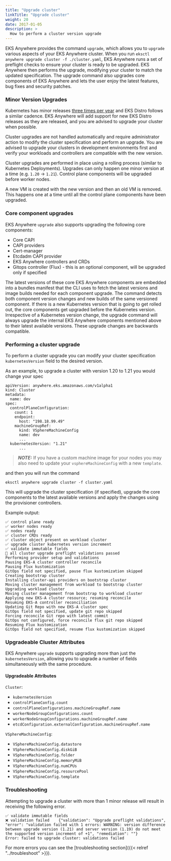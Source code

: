 ```yaml
---
title: "Upgrade cluster"
linkTitle: "Upgrade cluster"
weight: 20
date: 2017-01-05
description: >
  How to perform a cluster version upgrade
---
```

EKS Anywhere provides the command `upgrade`, which allows you to `upgrade` various aspects of your EKS Anywhere cluster.
When you run `eksctl anywhere upgrade cluster -f ./cluster.yaml`, EKS Anywhere runs a set of preflight checks to ensure your cluster is ready to be upgraded.
EKS Anywhere then performs the upgrade, modifying your cluster to match the updated specification. 
The upgrade command also upgrades core components of EKS Anywhere and lets the user enjoy the latest features, bug fixes and security patches.


### Minor Version Upgrades

Kubernetes has minor releases [three times per year](https://kubernetes.io/releases/release/) and EKS Distro follows a similar cadence.
EKS Anywhere will add support for new EKS Distro releases as they are released, and you are advised to upgrade your cluster when possible.

Cluster upgrades are not handled automatically and require administrator action to modify the cluster specification and perform an upgrade.
You are advised to upgrade your clusters in development environments first and verify your workloads and controllers are compatible with the new version.

Cluster upgrades are performed in place using a rolling process (similar to Kubernetes Deployments).
Upgrades can only happen one minor version at a time (e.g. `1.20` -> `1.21`).
Control plane components will be upgraded before worker nodes.

A new VM is created with the new version and then an old VM is removed.
This happens one at a time until all the control plane components have been upgraded.

### Core component upgrades

EKS Anywhere `upgrade` also supports upgrading the following core components:

* Core CAPI
* CAPI providers
* Cert-manager
* Etcdadm CAPI provider
* EKS Anywhere controllers and CRDs
* Gitops controller (Flux) - this is an optional component, will be upgraded only if specified

The latest versions of these core EKS Anywhere components are embedded into a bundles manifest that the CLI uses to fetch the latest versions 
and image builds needed for each component upgrade. 
The command detects both component version changes and new builds of the same versioned component.
If there is a new Kubernetes version that is going to get rolled out, the core components get upgraded before the Kubernetes
version. 
Irrespective of a Kubernetes version change, the upgrade command will always upgrade the internal EKS
Anywhere components mentioned above to their latest available versions. These upgrade changes are backwards compatible.

### Performing a cluster upgrade

To perform a cluster upgrade you can modify your cluster specification `kubernetesVersion` field to the desired version.

As an example, to upgrade a cluster with version 1.20 to 1.21 you would change your spec

```
apiVersion: anywhere.eks.amazonaws.com/v1alpha1
kind: Cluster
metadata:
  name: dev
spec:
  controlPlaneConfiguration:
    count: 1
    endpoint:
      host: "198.18.99.49"
    machineGroupRef:
      kind: VSphereMachineConfig
      name: dev
      ...
  kubernetesVersion: "1.21"
      ...
```

>**_NOTE:_** If you have a custom machine image for your nodes you may also need to update your `vsphereMachineConfig` with a new `template`.

and then you will run the command

```
eksctl anywhere upgrade cluster -f cluster.yaml
```

This will upgrade the cluster specification (if specified), upgrade the core components to the latest available versions and apply the changes using the provisioner controllers.

Example output:

```
✅ control plane ready
✅ worker nodes ready
✅ nodes ready
✅ cluster CRDs ready
✅ cluster object present on workload cluster
✅ upgrade cluster kubernetes version increment
✅ validate immutable fields
🎉 all cluster upgrade preflight validations passed
Performing provider setup and validations
Pausing EKS-A cluster controller reconcile
Pausing Flux kustomization
GitOps field not specified, pause flux kustomization skipped
Creating bootstrap cluster
Installing cluster-api providers on bootstrap cluster
Moving cluster management from workload to bootstrap cluster
Upgrading workload cluster
Moving cluster management from bootstrap to workload cluster
Applying new EKS-A cluster resource; resuming reconcile
Resuming EKS-A controller reconciliation
Updating Git Repo with new EKS-A cluster spec
GitOps field not specified, update git repo skipped
Forcing reconcile Git repo with latest commit
GitOps not configured, force reconcile flux git repo skipped
Resuming Flux kustomization
GitOps field not specified, resume flux kustomization skipped
```

### Upgradeable Cluster Attributes
EKS Anywhere `upgrade` supports upgrading more than just the `kubernetesVersion`, 
allowing you to upgrade a number of fields simultaneously with the same procedure.

#### Upgradeable Attributes

`Cluster`:
- `kubernetesVersion`
- `controlPlaneConfig.count`
- `controlPlaneConfigurations.machineGroupRef.name`
- `workerNodeGroupConfigurations.count`
- `workerNodeGroupConfigurations.machineGroupRef.name`
- `etcdConfiguration.externalConfiguration.machineGroupRef.name`

`VSphereMachineConfig`:
- `VSphereMachineConfig.datastore`
- `VSphereMachineConfig.diskGiB`
- `VSphereMachineConfig.folder`
- `VSphereMachineConfig.memoryMiB`
- `VSphereMachineConfig.numCPUs`
- `VSphereMachineConfig.resourcePool`
- `VSphereMachineConfig.template`

### Troubleshooting

Attempting to upgrade a cluster with more than 1 minor release will result in receiving the following error.

```
✅ validate immutable fields
❌ validation failed    {"validation": "Upgrade preflight validations", "error": "validation failed with 1 errors: WARNING: version difference between upgrade version (1.21) and server version (1.19) do not meet the supported version increment of +1", "remediation": ""}
Error: failed to upgrade cluster: validations failed
```

For more errors you can see the [troubleshooting section]({{< relref "../troubleshoot" >}}).
